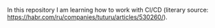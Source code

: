 In this repository I am learning how to work with CI/CD (literary source: https://habr.com/ru/companies/tuturu/articles/530260/).
